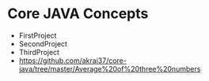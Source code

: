 # Core JAVA Concepts
* FirstProject
* SecondProject
* ThirdProject
* https://github.com/akrai37/core-java/tree/master/Average%20of%20three%20numbers

